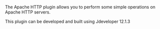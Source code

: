 The Apache HTTP plugin allows you to perform some simple operations on Apache HTTP servers.

This plugin can be developed and built using Jdeveloper 12.1.3